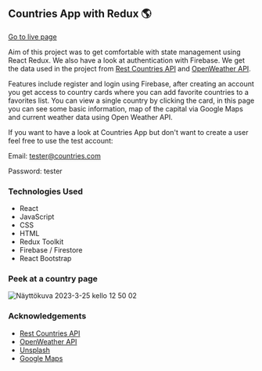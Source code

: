 ## Countries App with Redux &#127758;

[Go to live page](https://countries-app-kirpister.vercel.app/)

Aim of this project was to get comfortable with state management using React Redux. We also have a look at authentication with Firebase.
We get the data used in the project from [Rest Countries API](https://restcountries.com/) and [OpenWeather API](https://openweathermap.org/). 

Features include register and login using Firebase, after creating an account you get access to country cards where you can add favorite countries to a favorites list. You can view a single country by clicking the card, in this page you can see some basic information, map of the capital via Google Maps and current weather data using Open Weather API.

If you want to have a look at Countries App but don't want to create a user feel free to use the test account:

Email: tester@countries.com

Password: tester

### Technologies Used
- React 
- JavaScript
- CSS
- HTML
- Redux Toolkit
- Firebase / Firestore
- React Bootstrap

### Peek at a country page

![Näyttökuva 2023-3-25 kello 12 50 02](https://user-images.githubusercontent.com/77112303/227773894-7382cf1b-4b1a-4957-b128-0a82caf3f66c.png)


### Acknowledgements
- [Rest Countries API](https://restcountries.com/)
- [OpenWeather API](https://openweathermap.org/)
- [Unsplash](https://unsplash.com/)
- [Google Maps](https://www.google.com/maps)


